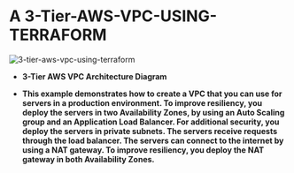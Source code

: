 # A 3-Tier-AWS-VPC-USING-TERRAFORM


![3-tier-aws-vpc-using-terraform](https://user-images.githubusercontent.com/128609800/233068591-15b1e2ae-3d17-44ac-9026-1bbc13c64b9c.jpg)


- **3-Tier AWS VPC Architecture Diagram**



- **This example demonstrates how to create a VPC that you can use for servers in a production environment. To improve resiliency, you deploy the servers in two Availability Zones, by using an Auto Scaling group and an Application Load Balancer. For additional security, you deploy the servers in private subnets. The servers receive requests through the load balancer. The servers can connect to the internet by using a NAT gateway. To improve resiliency, you deploy the NAT gateway in both Availability Zones.**
